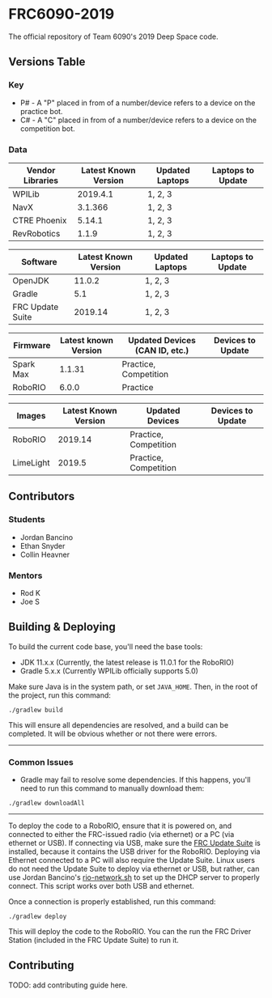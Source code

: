 # FRC6090-2019
The official repository of Team 6090's 2019 Deep Space code.

## Versions Table

### Key
- P# - A "P" placed in from of a number/device refers to a device on the practice bot.
- C# - A "C" placed in from of a number/device refers to a device on the competition bot.

### Data
| Vendor Libraries | Latest Known Version  | Updated Laptops | Laptops to Update |
|------------------|-----------------------|-----------------|-------------------|
| WPILib           | 2019.4.1              | 1, 2, 3         |                   |
| NavX             | 3.1.366               | 1, 2, 3         |                   |
| CTRE Phoenix     | 5.14.1                | 1, 2, 3         |                   |
| RevRobotics      | 1.1.9                 | 1, 2, 3         |                   |

| Software         | Latest Known Version | Updated Laptops | Laptops to Update |
|------------------|----------------------|-----------------|-------------------|
| OpenJDK          | 11.0.2               | 1, 2, 3         |                   |
| Gradle           | 5.1                  | 1, 2, 3         |                   |
| FRC Update Suite | 2019.14              | 1, 2, 3         |                   |

| Firmware  | Latest known Version | Updated Devices (CAN ID, etc.) | Devices to Update    |
|-----------|----------------------|--------------------------------|----------------------|
| Spark Max | 1.1.31               | Practice, Competition          |                      |
| RoboRIO   | 6.0.0                | Practice                       |                      |

| Images    | Latest Known Version | Updated Devices       | Devices to Update    |
|-----------|----------------------|-----------------------|----------------------|
| RoboRIO   | 2019.14              | Practice, Competition |                      |
| LimeLight | 2019.5               | Practice, Competition |                      |


## Contributors
### Students
- Jordan Bancino
- Ethan Snyder
- Collin Heavner

### Mentors
- Rod K
- Joe S

## Building & Deploying
To build the current code base, you'll need the base tools:

- JDK 11.x.x (Currently, the latest release is 11.0.1 for the RoboRIO)
- Gradle 5.x.x (Currently WPILib officially supports 5.0)

Make sure Java is in the system path, or set `JAVA_HOME`. Then, in the root of the project, run this command:

```
./gradlew build
 ```
 
This will ensure all dependencies are resolved, and a build can be completed.
It will be obvious whether or not there were errors. 

---

### Common Issues
- Gradle may fail to resolve some dependencies. If this happens, you'll need to run this command to manually download
them: 

```
./gradlew downloadAll
```
---

To deploy the code to a RoboRIO, ensure that it is powered on, and connected to either the FRC-issued radio (via ethernet)
or a PC (via ethernet or USB). If connecting via USB, make sure the [FRC Update Suite](https://wpilib.screenstepslive.com/s/currentCS/m/cpp/l/1027499-installing-the-frc-update-suite-all-languages) is installed, because it contains the USB driver for the RoboRIO. Deploying via Ethernet connected to a PC will also require the Update Suite. Linux users do not need the Update Suite to deploy via ethernet or USB, but rather, can use Jordan Bancino's [rio-network.sh]() to set up the DHCP server to properly connect. This script works over both USB and ethernet.

Once a connection is properly established, run this command:

```
./gradlew deploy
```

This will deploy the code to the RoboRIO. You can the run the FRC Driver Station (included in the FRC Update Suite) to run it.

## Contributing
TODO: add contributing guide here.
